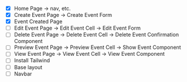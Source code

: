 - [x] Home Page -> nav, etc.
- [x] Create Event Page -> Create Event Form
- [x] Event Created Page
- [ ] Edit Event Page -> Edit Event Cell -> Edit Event Form
- [ ] Delete Event Page -> Delete Event Cell -> Delete Event Confirmation Component
- [ ] Preview Event Page -> Preview Event Cell -> Show Event Component
- [ ] View Event Page -> View Event Cell -> View Event Component
- [ ] Install Tailwind
- [ ] Base layout
- [ ] Navbar
